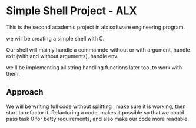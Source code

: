 # Simple Shell Project - ALX
This is the second academic project in alx software engineering program.

we will be creating a simple shell with C.

Our shell will mainly handle a commannde without or with argument, handle exit (with and without arguments), handle env.

we ll be implementing all string handling functions later too, to work with them.

## Approach

We will be writing full code without splitting , make sure it is working, then start to refactor it.
Refactoring a code, makes it possible so that we could pass task 0 for betty requirements, and also make our code more readable.